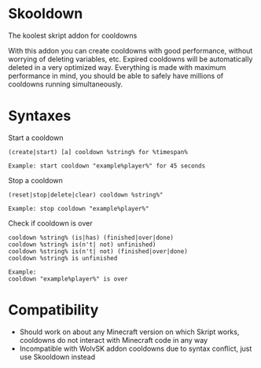# Skooldown
The koolest skript addon for cooldowns

With this addon you can create cooldowns with good performance, without worrying of deleting variables, etc.
Expired cooldowns will be automatically deleted in a very optimized way.
Everything is made with maximum performance in mind, you should be able to safely have millions of cooldowns running simultaneously.

# Syntaxes

Start a cooldown
```
(create|start) [a] cooldown %string% for %timespan%

Example: start cooldown "example%player%" for 45 seconds
```
Stop a cooldown
```
(reset|stop|delete|clear) cooldown %string%"

Example: stop cooldown "example%player%"
```
Check if cooldown is over
```
cooldown %string% (is|has) (finished|over|done)
cooldown %string% is(n't| not) unfinished)
cooldown %string% is(n't| not) (finished|over|done)
cooldown %string% is unfinished

Example:
cooldown "example%player%" is over
```

# Compatibility
- Should work on about any Minecraft version on which Skript works, cooldowns do not interact with Minecraft code in any way
- Incompatible with WolvSK addon cooldowns due to syntax conflict, just use Skooldown instead
